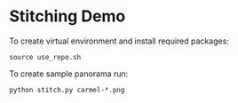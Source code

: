 Stitching Demo
==============

To create virtual environment and install required packages:

    source use_repo.sh
    
To create sample panorama run:

    python stitch.py carmel-*.png
